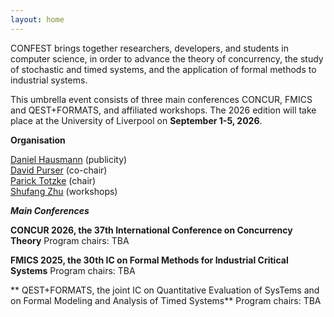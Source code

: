 ```yaml
---
layout: home
---
```

CONFEST brings together researchers, developers, and students in computer science, in order to advance the theory of concurrency, the study of stochastic and timed systems, and the application of formal methods to industrial systems. 

This umbrella event consists of three main conferences CONCUR, FMICS and QEST+FORMATS, and affiliated workshops.
The 2026 edition will take place at the University of Liverpool on **September 1-5, 2026**.


**Organisation**

[Daniel Hausmann](https://www.csc.liv.ac.uk/~hausmann/) (publicity)  
[David Purser](https://www.davidpurser.net) (co-chair)  
[Parick Totzke](https://www.csc.liv.ac.uk/~patrick/) (chair)  
[Shufang Zhu](https://shufang-zhu.github.io) (workshops)  

***Main Conferences***

**CONCUR 2026, the 37th International Conference on Concurrency Theory**
Program chairs: TBA

**FMICS 2025, the 30th IC on Formal Methods for Industrial Critical Systems**
Program chairs: TBA

** QEST+FORMATS, the joint IC on Quantitative Evaluation of SysTems and on Formal Modeling and Analysis of Timed Systems**
Program chairs: TBA

